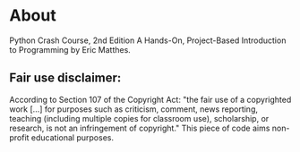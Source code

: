 # About

Python Crash Course, 2nd Edition A Hands-On, Project-Based Introduction to Programming by Eric Matthes.

## Fair use disclaimer:

According to Section 107 of the Copyright Act: 
"the fair use of a copyrighted work […] for purposes such as criticism, comment, news reporting, teaching (including multiple copies for classroom use), scholarship, or research, is not an infringement of copyright."
This piece of code aims non-profit educational purposes.
 
